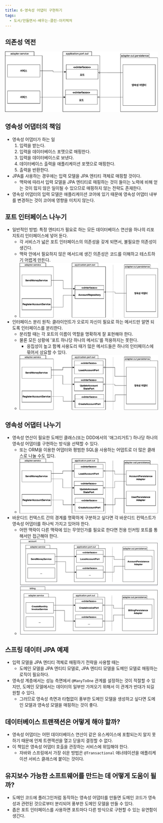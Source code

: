 ```yaml
---
title: 6-영속성 어댑터 구현하기
tags:
  - 도서/만들면서-배우는-클린-아키텍처
---
```

## 의존성 역전

![](assets/Pasted%20image%2020241204131401.png)

## 영속성 어댑터의 책임

- 영속성 어댑터가 하는 일
	1. 입력을 받는다.
	2. 입력을 데이터베이스 포맷으로 매핑한다.
	3. 입력을 데이터베이스로 보낸다.
	4. 데이터베이스 출력을 애플리케이션 포맷으로 매핑한다.
	5. 출력을 반환한다.
- JPA를 사용하는 경우에는 입력 모델을 JPA 엔티티 객체로 매핑할 것이다.
	- 맥락에 따라서 입력 모델을 JPA 엔티티로 매핑하는 것이 들이는 노력에 비해 얻는 것이 많지 않은 일이될 수 있으므로 매핑하지 않는 전략도 존재한다.
- 영속성 어댑터의 입력 모델은 애플리케이션 코어에 있기 때문에 영속성 어댑터 내부를 변경하는 것이 코어에 영향을 미치지 않는다.

## 포트 인터페이스 나누기

- 일반적인 방법: 특정 엔티티가 필요로 하는 모든 데이터베이스 연산을 하나의 리포지토리 인터페이스에 넣어 둔다.
	- 각 서비스가 넓은 포트 인터페이스의 의존성을 갖게 되면서, 불필요한 의존성이 생긴다.
	- 맥락 안에서 필요하지 않은 메서드에 생긴 의존성은 코드를 이해하고 테스트하기 어렵게 만든다.
	- ![](assets/Pasted%20image%2020241204132736.png)
- 인터페이스 분리 원칙: 클라이언트가 오로지 자신이 필요로 하는 메서드만 알면 되도록 인터페이스를 분리한다.
	- 분리할 때는 각 포트의 이름이 역할을 명확하게 잘 표현해야 한다.
	- 물론 모든 상황에 '포트 하나당 하나의 메서드'를 적용하지는 못한다. 
		- 응집성이 높고 함꼐 사용도리 때가 많은 메서드들은 하나의 인터페이스에 묶어서 상요할 수 있다.
	- ![](assets/Pasted%20image%2020241204132909.png)

## 영속성 어댑터 나누기

- 영속성 연산이 필요한 도메인 클래스(또는 DDD에서의 '애그리거트') 하나당 하나의 영속성 어댑터를 구현하는 방식을 선택할 수 있다.
	- 또는 ORM을 이용한 어댑터와 평범한 SQL을 사용하는 어댑트로 더 많은 클래스로 나눌 수도 있다.
	- ![](assets/Pasted%20image%2020241204133753.png)
- 바운디드 컨텍스트 간의 경계를 명확하게 구분하고 싶다면 각 바운디드 컨텍스트가 영속성 어댑터를 하나씩 가지고 있어야 한다.
	- 어떤 맥락이 다른 맥락에 있는 무엇인가를 필요로 한다면 전용 인커밍 포트를 통해서만 접근해야 한다.
	- ![](assets/Pasted%20image%2020241204134028.png)

## 스프링 데이터 JPA 예제

- 입력 모델을 JPA 엔티티 객체로 매핑하기 전략을 사용할 때는
	- 도메인 모델을 JPA 엔티티 모델로, JPA 엔티티 모델을 도메인 모델로 매핑하는 로직이 필요하다.
- 영속성 계층에서는 성능 측면에서 `@ManyToOne` 관계를 설정하는 것이 적절할 수 있지만, 도메인 모델에서는 데이터의 일부만 가져오기 위해서 이 관계가 반대가 되길 원할 수 있다.
	- 그러므로 영속성 측면과 타협없이 풍부한 도메인 모델을 생성하고 싶다면 도메인 모델과 영속성 모델을 매핑하는 것이 좋다.

## 데이터베이스 트랜잭션은 어떻게 해야 할까?

- 영속성 어댑터는 어떤 데이터베이스 연산이 같은 유스케이스에 포함되는지 알지 못하기 때문에 언제 트랜잭션을 열고 닫을지 결정할 수 없다.
- 이 책임은 영속성 어댑터 호출을 관장하는 서비스에 위임해야 한다.
	- 자바와 스프링에서 가장 쉬운 방법은 `@Transactional` 애너테이션을 애플리케이션 서비스 클래스에 붙이는 것이다.

## 유지보수 가능한 소프트웨어를 만드는 데 어떻게 도움이 될까?

- 도메인 코드에 플러그인처럼 동작하는 영속성 어댑터를 만들면 도메인 코드가 영속성과 관련된 것으로부터 분리되어 풍부한 도메인 모델을 만들 수 있다.
- 좁은 포트 인터페이스를 사용하면 포트마다 다른 방식으로 구현할 수 있는 유연함이 생긴다.
